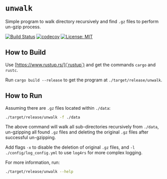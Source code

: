 # `unwalk`

Simple program to walk directory recursively and find `.gz` files to perform
un-gzip process.

[![Build Status](https://travis-ci.org/guangie88/unwalk.svg?branch=master)](https://travis-ci.org/guangie88/unwalk)
[![codecov](https://codecov.io/gh/guangie88/unwalk/branch/master/graph/badge.svg)](https://codecov.io/gh/guangie88/unwalk)
[![License: MIT](https://img.shields.io/badge/License-MIT-yellow.svg)](https://opensource.org/licenses/MIT)

## How to Build

Use [https://www.rustup.rs/](`rustup`) and get the commands `cargo` and
`rustc`.

Run `cargo build --release` to get the program at `./target/release/unwalk`.

## How to Run

Assuming there are `.gz` files located within `./data`:

```bash
./target/release/unwalk -f ./data
```

The above command will walk all sub-directories recursively from `./data`,
un-gzipping all found `.gz` files and deleting the original `.gz` files after
successful un-gzipping.

Add flags `-x` to disable the deletion of original `.gz` files, and
`-l ./config/log_config.yml` to use `log4rs` for more complex logging. 

For more information, run:

```bash
./target/release/unwalk --help
```
